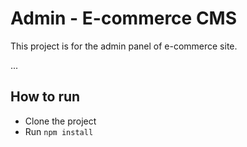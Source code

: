 # Admin - E-commerce CMS

This project is for the admin panel of e-commerce site.

...

## How to run

-   Clone the project
-   Run `npm install`
